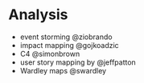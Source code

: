 # Analysis


* event storming   @ziobrando 
* impact mapping  @gojkoadzic 
* C4  @simonbrown 
* user story mapping by @jeffpatton
* Wardley maps @swardley

